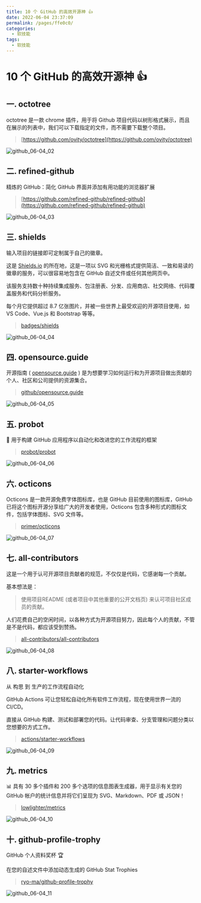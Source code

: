 ```yaml
---
title: 10 个 GitHub 的高效开源神 👍
date: 2022-06-04 23:37:09
permalink: /pages/ffe0c0/
categories:
  - 软技能
tags:
  - 软技能
---
```


# 10 个 GitHub 的高效开源神 👍

## 一. octotree

octotree 是一款 chrome 插件，用于将 Github 项目代码以树形格式展示，而且在展示的列表中，我们可以下载指定的文件，而不需要下载整个项目。

> [https://github.com/ovity/octotree](https://github.com/ovity/octotree)

![github_06-04_02](https://cdn.staticaly.com/gh/oliver556/image-hosting@master/20220604/github_06-04_02.5ycn1trvcms0.webp)

## 二. refined-github

精炼的 GitHub：简化 GitHub 界面并添加有用功能的浏览器扩展

> [https://github.com/refined-github/refined-github](https://github.com/refined-github/refined-github)

![github_06-04_03](https://cdn.staticaly.com/gh/oliver556/image-hosting@master/20220604/github_06-04_03.maznct782bk.webp)

## 三. shields

输入项目的链接即可定制属于自己的徽章。

这是 [Shields.io](https://shields.io/) 的所在地，这是一项以 SVG 和光栅格式提供简洁、一致和易读的徽章的服务，可以很容易地包含在 GitHub 自述文件或任何其他网页中。

该服务支持数十种持续集成服务、包注册表、分发、应用商店、社交网络、代码覆盖服务和代码分析服务。

每个月它提供超过 8.7 亿张图片，并被一些世界上最受欢迎的开源项目使用，如 VS Code、Vue.js 和 Bootstrap 等等。

> [badges/shields](https://github.com/badges/shields)

![github_06-04_04](https://cdn.staticaly.com/gh/oliver556/image-hosting@master/20220604/github_06-04_04.14k8jri3w2g0.webp)

## 四. opensource.guide

开源指南 ( [opensource.guide](https://opensource.guide/) ) 是为想要学习如何运行和为开源项目做出贡献的个人、社区和公司提供的资源集合。

> [github/opensource.guide](https://github.com/github/opensource.guide)

![github_06-04_05](https://cdn.staticaly.com/gh/oliver556/image-hosting@master/20220604/github_06-04_05.1978d7xxo0w0.webp)

## 五. probot

🤖 用于构建 GitHub 应用程序以自动化和改进您的工作流程的框架

> [probot/probot](https://github.com/probot/probot)

![github_06-04_06](https://cdn.staticaly.com/gh/oliver556/image-hosting@master/20220604/github_06-04_06.5ix0a9o9h280.webp)

## 六. octicons

Octicons 是一款开源免费字体图标库，也是 GitHub 目前使用的图标库，GitHub 已将这个图标开源分享给广大的开发者使用，Octicons 包含多种形式的图标文件，包括字体图标、SVG 文件等。

> [primer/octicons](https://github.com/primer/octicons)

![github_06-04_07](https://cdn.staticaly.com/gh/oliver556/image-hosting@master/20220604/github_06-04_07.2ho998qe2ru0.webp)

## 七. all-contributors

这是一个用于认可开源项目贡献者的规范，不仅仅是代码，它感谢每一个贡献。

基本想法是：

> 使用项目README (或者项目中其他重要的公开文档页) 来认可项目社区成员的贡献。

人们花费自己的空闲时间，以各种方式为开源项目努力，因此每个人的贡献，不管是不是代码，都应该受到赞扬。

> [all-contributors/all-contributors](https://github.com/all-contributors/all-contributors)

![github_06-04_08](https://cdn.staticaly.com/gh/oliver556/image-hosting@master/20220604/github_06-04_08.3gxcy5b962e0.webp)

## 八. starter-workflows

从 构思 到 生产的工作流程自动化

GitHub Actions 可让您轻松自动化所有软件工作流程，现在使用世界一流的 CI/CD。

直接从 GitHub 构建、测试和部署您的代码。让代码审查、分支管理和问题分类以您想要的方式工作。

> [actions/starter-workflows](https://github.com/actions/starter-workflows)

![github_06-04_09](https://cdn.staticaly.com/gh/oliver556/image-hosting@master/20220604/github_06-04_09.5tkpzwiy9ec0.webp)

## 九. metrics

📊 具有 30 多个插件和 200 多个选项的信息图表生成器，用于显示有关您的 GitHub 帐户的统计信息并将它们呈现为 SVG、Markdown、PDF 或 JSON！

> [lowlighter/metrics](https://github.com/lowlighter/metrics)

![github_06-04_10](https://cdn.staticaly.com/gh/oliver556/image-hosting@master/20220604/github_06-04_10.25x5nv8z2xxc.webp)

## 十. github-profile-trophy

GitHub 个人资料奖杯 🏆

在您的自述文件中添加动态生成的 GitHub Stat Trophies

> [ryo-ma/github-profile-trophy](https://github.com/ryo-ma/github-profile-trophy)

![github_06-04_11](https://cdn.staticaly.com/gh/oliver556/image-hosting@master/20220604/github_06-04_11.5aqi2pd3c0g0.webp)
